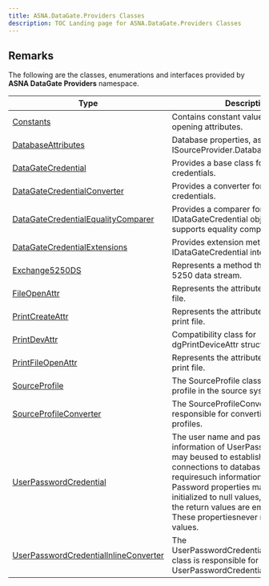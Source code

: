 ```yaml
---
title: ASNA.DataGate.Providers Classes
description: TOC Landing page for ASNA.DataGate.Providers Classes
---
```


## Remarks

The following are the classes, enumerations and interfaces provided by **ASNA DataGate Providers** namespace.


| Type | Description |
| --- | --- |
| [Constants](/reference/datagate/datagate-providers/constants.html) | Contains constant values related to file opening attributes. |
| [DatabaseAttributes](/reference/datagate/datagate-providers/database-attributes.html) | Database properties, as reported by ISourceProvider.DatabaseAttributes. |
| [DataGateCredential](/reference/datagate/datagate-providers/datagate-credential.html) | Provides a base class for DataGate credentials. |
| [DataGateCredentialConverter](/reference/datagate/datagate-providers/datagate-credential-converter.html) | Provides a converter for DataGate credentials. |
| [DataGateCredentialEqualityComparer](/reference/datagate/datagate-providers/datagate-credential-equality-comparer.html) | Provides a comparer for IDataGateCredential objects, which supports equality comparisons. |
| [DataGateCredentialExtensions](/reference/datagate/datagate-providers/datagate-credential-extensions.html) | Provides extension methods for the IDataGateCredential interface. |
| [Exchange5250DS](/reference/datagate/datagate-providers/exchange5250ds.html) | Represents a method that exchanges 5250 data stream. |
| [FileOpenAttr](/reference/datagate/datagate-providers/file-open-attr.html) | Represents the attributes for opening a file. |
| [PrintCreateAttr](/reference/datagate/datagate-providers/print-create-attr.html) | Represents the attributes for creating a print file. |
| [PrintDevAttr](/reference/datagate/datagate-providers/print-dev-attr.html) | Compatibility class for dgPrintDeviceAttr structure. |
| [PrintFileOpenAttr](/reference/datagate/datagate-providers/print-file-open-attr.html) | Represents the attributes for opening a print file. |
| [SourceProfile](/reference/datagate/datagate-providers/source-profile.html) | The SourceProfile class represents a profile in the source system. |
| [SourceProfileConverter](/reference/datagate/datagate-providers/source-profile-converter.html) | The SourceProfileConverter class is responsible for converting source profiles. |
| [UserPasswordCredential](/reference/datagate/datagate-providers/user-password-credential.html) | The user name and password information of UserPasswordCredential may beused to establish authenticated connections to databases that requiresuch information.User and Password properties may be set or initialized to null values,in which case the return values are empty values.  These propertiesnever return null values. |
| [UserPasswordCredentialInlineConverter](/reference/datagate/datagate-providers/user-password-credential-inline-converter.html) | The UserPasswordCredentialInlineConverter class is responsible for converting UserPasswordCredential objects. |
